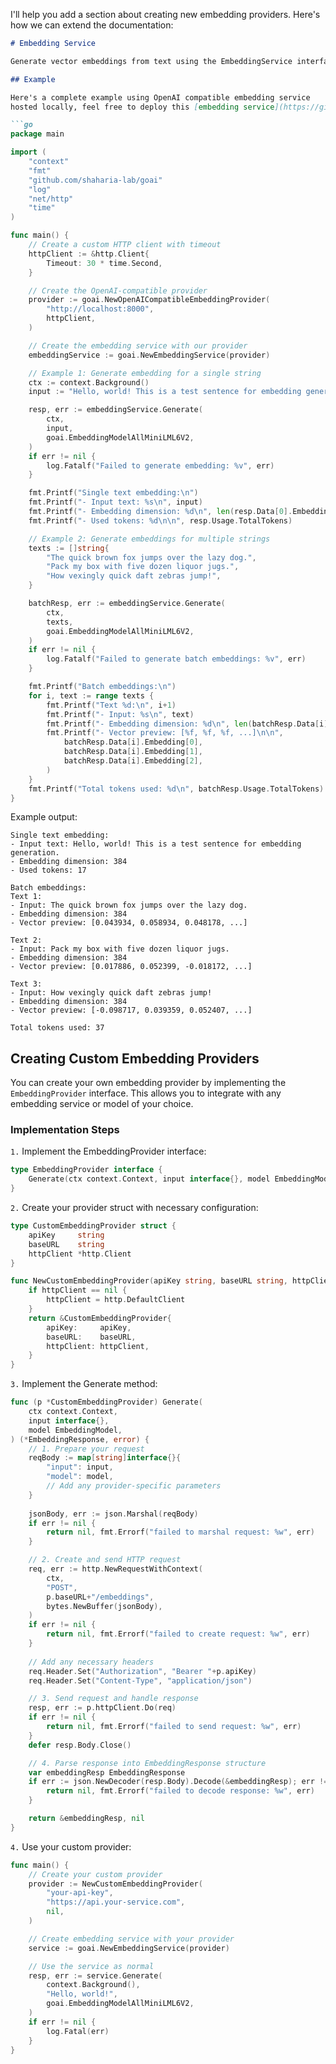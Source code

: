 I'll help you add a section about creating new embedding providers. Here's how we can extend the documentation:

```markdown
# Embedding Service

Generate vector embeddings from text using the EmbeddingService interface.

## Example

Here's a complete example using OpenAI compatible embedding service
hosted locally, feel free to deploy this [embedding service](https://github.com/shaharia-lab/embedding-service) locally.

```go
package main

import (
    "context"
    "fmt"
    "github.com/shaharia-lab/goai"
    "log"
    "net/http"
    "time"
)

func main() {
    // Create a custom HTTP client with timeout
    httpClient := &http.Client{
        Timeout: 30 * time.Second,
    }

    // Create the OpenAI-compatible provider
    provider := goai.NewOpenAICompatibleEmbeddingProvider(
        "http://localhost:8000",
        httpClient,
    )

    // Create the embedding service with our provider
    embeddingService := goai.NewEmbeddingService(provider)

    // Example 1: Generate embedding for a single string
    ctx := context.Background()
    input := "Hello, world! This is a test sentence for embedding generation."

    resp, err := embeddingService.Generate(
        ctx,
        input,
        goai.EmbeddingModelAllMiniLML6V2,
    )
    if err != nil {
        log.Fatalf("Failed to generate embedding: %v", err)
    }

    fmt.Printf("Single text embedding:\n")
    fmt.Printf("- Input text: %s\n", input)
    fmt.Printf("- Embedding dimension: %d\n", len(resp.Data[0].Embedding))
    fmt.Printf("- Used tokens: %d\n\n", resp.Usage.TotalTokens)

    // Example 2: Generate embeddings for multiple strings
    texts := []string{
        "The quick brown fox jumps over the lazy dog.",
        "Pack my box with five dozen liquor jugs.",
        "How vexingly quick daft zebras jump!",
    }

    batchResp, err := embeddingService.Generate(
        ctx,
        texts,
        goai.EmbeddingModelAllMiniLML6V2,
    )
    if err != nil {
        log.Fatalf("Failed to generate batch embeddings: %v", err)
    }

    fmt.Printf("Batch embeddings:\n")
    for i, text := range texts {
        fmt.Printf("Text %d:\n", i+1)
        fmt.Printf("- Input: %s\n", text)
        fmt.Printf("- Embedding dimension: %d\n", len(batchResp.Data[i].Embedding))
        fmt.Printf("- Vector preview: [%f, %f, %f, ...]\n\n",
            batchResp.Data[i].Embedding[0],
            batchResp.Data[i].Embedding[1],
            batchResp.Data[i].Embedding[2],
        )
    }
    fmt.Printf("Total tokens used: %d\n", batchResp.Usage.TotalTokens)
}
```

Example output:

```text
Single text embedding:
- Input text: Hello, world! This is a test sentence for embedding generation.
- Embedding dimension: 384
- Used tokens: 17

Batch embeddings:
Text 1:
- Input: The quick brown fox jumps over the lazy dog.
- Embedding dimension: 384
- Vector preview: [0.043934, 0.058934, 0.048178, ...]

Text 2:
- Input: Pack my box with five dozen liquor jugs.
- Embedding dimension: 384
- Vector preview: [0.017886, 0.052399, -0.018172, ...]

Text 3:
- Input: How vexingly quick daft zebras jump!
- Embedding dimension: 384
- Vector preview: [-0.098717, 0.039359, 0.052407, ...]

Total tokens used: 37
```

## Creating Custom Embedding Providers

You can create your own embedding provider by implementing the `EmbeddingProvider` interface.
This allows you to integrate with any embedding service or model of your choice.

### Implementation Steps

`1.` Implement the EmbeddingProvider interface:

```go
type EmbeddingProvider interface {
    Generate(ctx context.Context, input interface{}, model EmbeddingModel) (*EmbeddingResponse, error)
}
```

`2.` Create your provider struct with necessary configuration:

```go
type CustomEmbeddingProvider struct {
    apiKey     string
    baseURL    string
    httpClient *http.Client
}

func NewCustomEmbeddingProvider(apiKey string, baseURL string, httpClient *http.Client) *CustomEmbeddingProvider {
    if httpClient == nil {
        httpClient = http.DefaultClient
    }
    return &CustomEmbeddingProvider{
        apiKey:     apiKey,
        baseURL:    baseURL,
        httpClient: httpClient,
    }
}
```

`3.` Implement the Generate method:

```go
func (p *CustomEmbeddingProvider) Generate(
    ctx context.Context, 
    input interface{}, 
    model EmbeddingModel,
) (*EmbeddingResponse, error) {
    // 1. Prepare your request
    reqBody := map[string]interface{}{
        "input": input,
        "model": model,
        // Add any provider-specific parameters
    }
    
    jsonBody, err := json.Marshal(reqBody)
    if err != nil {
        return nil, fmt.Errorf("failed to marshal request: %w", err)
    }

    // 2. Create and send HTTP request
    req, err := http.NewRequestWithContext(
        ctx,
        "POST",
        p.baseURL+"/embeddings",
        bytes.NewBuffer(jsonBody),
    )
    if err != nil {
        return nil, fmt.Errorf("failed to create request: %w", err)
    }
    
    // Add any necessary headers
    req.Header.Set("Authorization", "Bearer "+p.apiKey)
    req.Header.Set("Content-Type", "application/json")

    // 3. Send request and handle response
    resp, err := p.httpClient.Do(req)
    if err != nil {
        return nil, fmt.Errorf("failed to send request: %w", err)
    }
    defer resp.Body.Close()

    // 4. Parse response into EmbeddingResponse structure
    var embeddingResp EmbeddingResponse
    if err := json.NewDecoder(resp.Body).Decode(&embeddingResp); err != nil {
        return nil, fmt.Errorf("failed to decode response: %w", err)
    }

    return &embeddingResp, nil
}
```

`4.` Use your custom provider:

```go
func main() {
    // Create your custom provider
    provider := NewCustomEmbeddingProvider(
        "your-api-key",
        "https://api.your-service.com",
        nil,
    )

    // Create embedding service with your provider
    service := goai.NewEmbeddingService(provider)

    // Use the service as normal
    resp, err := service.Generate(
        context.Background(),
        "Hello, world!",
        goai.EmbeddingModelAllMiniLML6V2,
    )
    if err != nil {
        log.Fatal(err)
    }
}
```
